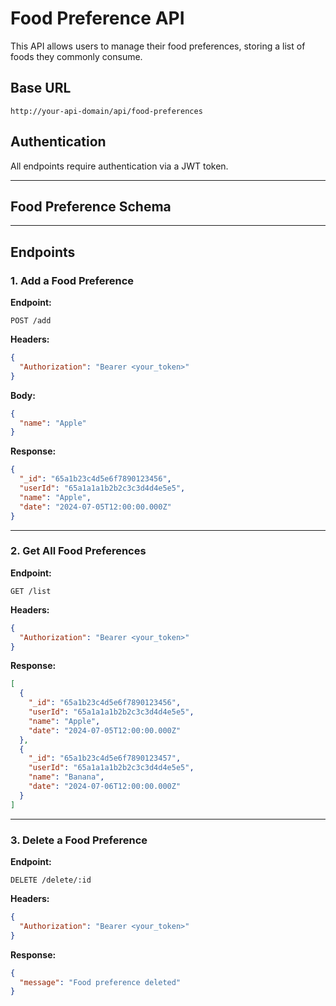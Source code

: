 # Food Preference API

This API allows users to manage their food preferences, storing a list of foods they commonly consume.

## Base URL
```
http://your-api-domain/api/food-preferences
```

## Authentication
All endpoints require authentication via a JWT token.

---

## **Food Preference Schema**

---

## **Endpoints**

### **1. Add a Food Preference**
**Endpoint:**
```
POST /add
```
**Headers:**
```json
{
  "Authorization": "Bearer <your_token>"
}
```
**Body:**
```json
{
  "name": "Apple"
}
```
**Response:**
```json
{
  "_id": "65a1b23c4d5e6f7890123456",
  "userId": "65a1a1a1b2b2c3c3d4d4e5e5",
  "name": "Apple",
  "date": "2024-07-05T12:00:00.000Z"
}
```

---

### **2. Get All Food Preferences**
**Endpoint:**
```
GET /list
```
**Headers:**
```json
{
  "Authorization": "Bearer <your_token>"
}
```
**Response:**
```json
[
  {
    "_id": "65a1b23c4d5e6f7890123456",
    "userId": "65a1a1a1b2b2c3c3d4d4e5e5",
    "name": "Apple",
    "date": "2024-07-05T12:00:00.000Z"
  },
  {
    "_id": "65a1b23c4d5e6f7890123457",
    "userId": "65a1a1a1b2b2c3c3d4d4e5e5",
    "name": "Banana",
    "date": "2024-07-06T12:00:00.000Z"
  }
]
```

---

### **3. Delete a Food Preference**
**Endpoint:**
```
DELETE /delete/:id
```
**Headers:**
```json
{
  "Authorization": "Bearer <your_token>"
}
```
**Response:**
```json
{
  "message": "Food preference deleted"
}
```

